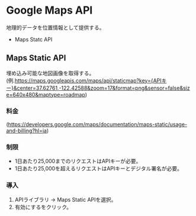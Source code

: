 # Google Maps API

地理的データを位置情報として提供する。

* Maps Statc API

## Maps Static API

埋め込み可能な地図画像を取得する。(例.https://maps.googleapis.com/maps/api/staticmap?key={APIキー}&center=37.62761,-122.42588&zoom=17&format=png&sensor=false&size=640x480&maptype=roadmap)

### 料金

(https://developers.google.com/maps/documentation/maps-static/usage-and-billing?hl=ja)

### 制限

* 1日あたり25,000までのリクエストはAPIキーが必要。
* 1日あたり25,000を超えるリクエストはAPIキーとデジタル署名が必要。

### 導入

1. APIライブラリ -> Maps Static APIを選択。
2. 有効にするをクリック。

